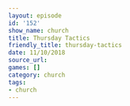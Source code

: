```yaml
---
layout: episode
id: '152'
show_name: church
title: Thursday Tactics
friendly_title: thursday-tactics
date: 11/10/2018
source_url: 
games: []
category: church
tags:
- church
---
```

